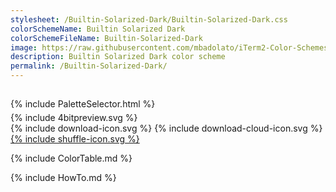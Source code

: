 ```yaml
---
stylesheet: /Builtin-Solarized-Dark/Builtin-Solarized-Dark.css
colorSchemeName: Builtin Solarized Dark
colorSchemeFileName: Builtin-Solarized-Dark
image: https://raw.githubusercontent.com/mbadolato/iTerm2-Color-Schemes/master/screenshots/builtin_solarized_dark.png
description: Builtin Solarized Dark color scheme
permalink: /Builtin-Solarized-Dark/
---
```


<h2 style='text-align:center'>
    <a id='colorSchemeNameLink' href='#'>
        <span class='ColorSchemeFileName'></span>
    </a>
</h2>

<div class='centeredText' style='margin-bottom:1%'>
{% include PaletteSelector.html %}
</div>

<div class='centeredText'>
{% include 4bitpreview.svg %}
</div>

<div class='centeredText'>
    <a id='downloadSchemeLink' class='padded'>
{% include download-icon.svg %}
    </a>
    <a id='cdnSchemeLink' class='padded'>
{% include download-cloud-icon.svg %}
    </a>
    <a id='feelingLucky' href="javascript:feelingLucky(document.getElementById('themeSelector'))" class='padded'>
{% include shuffle-icon.svg %}
    </a>    
</div>

{% include ColorTable.md %}

{% include HowTo.md %}

